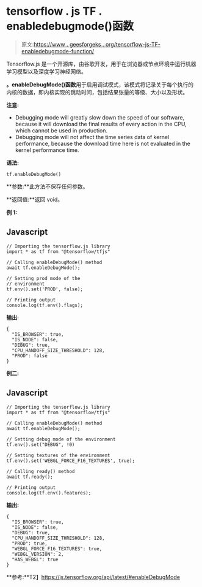 # tensorflow . js TF . enabledebugmode()函数

> 原文:[https://www . geesforgeks . org/tensorflow-js-TF-enabledebugmode-function/](https://www.geeksforgeeks.org/tensorflow-js-tf-enabledebugmode-function/)

Tensorflow.js 是一个开源库，由谷歌开发，用于在浏览器或节点环境中运行机器学习模型以及深度学习神经网络。

**。enableDebugMode()函数**用于启用调试模式，该模式将记录关于每个执行的内核的数据，即内核实现的跳动时间，包括结果张量的等级、大小以及形状。

**注意:**

*   Debugging mode will greatly slow down the speed of our software, because it will download the final results of every action in the CPU, which cannot be used in production.
*   Debugging mode will not affect the time series data of kernel performance, because the download time here is not evaluated in the kernel performance time.

**语法:**

```
tf.enableDebugMode() 
```

**参数:**此方法不保存任何参数。

**返回值:**返回 void。

**例 1:**

## Javascript

```
// Importing the tensorflow.js library
import * as tf from "@tensorflow/tfjs"

// Calling enableDebugMode() method
await tf.enableDebugMode();

// Setting prod mode of the
// environment
tf.env().set('PROD', false);

// Printing output
console.log(tf.env().flags);
```

**输出:**

```
{
  "IS_BROWSER": true,
  "IS_NODE": false,
  "DEBUG": true,
  "CPU_HANDOFF_SIZE_THRESHOLD": 128,
  "PROD": false
}
```

**例二:**

## Javascript

```
// Importing the tensorflow.js library
import * as tf from "@tensorflow/tfjs"

// Calling enableDebugMode() method
await tf.enableDebugMode();

// Setting debug mode of the environment
tf.env().set("DEBUG", !0)

// Setting textures of the environment
tf.env().set('WEBGL_FORCE_F16_TEXTURES', true);

// Calling ready() method
await tf.ready();

// Printing output
console.log(tf.env().features);
```

**输出:**

```
{
  "IS_BROWSER": true,
  "IS_NODE": false,
  "DEBUG": true,
  "CPU_HANDOFF_SIZE_THRESHOLD": 128,
  "PROD": true,
  "WEBGL_FORCE_F16_TEXTURES": true,
  "WEBGL_VERSION": 2,
  "HAS_WEBGL": true
}
```

**参考:**T2】https://js.tensorflow.org/api/latest/#enableDebugMode